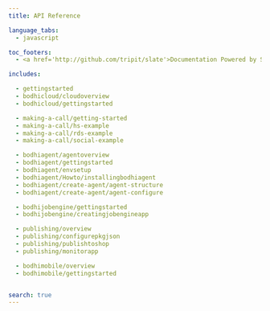 ```yaml
---
title: API Reference

language_tabs:
  - javascript

toc_footers:
  - <a href='http://github.com/tripit/slate'>Documentation Powered by Slate</a>

includes:

  - gettingstarted
  - bodhicloud/cloudoverview
  - bodhicloud/gettingstarted

  - making-a-call/getting-started
  - making-a-call/hs-example
  - making-a-call/rds-example
  - making-a-call/social-example

  - bodhiagent/agentoverview
  - bodhiagent/gettingstarted
  - bodhiagent/envsetup
  - bodhiagent/Howto/installingbodhiagent
  - bodhiagent/create-agent/agent-structure
  - bodhiagent/create-agent/agent-configure

  - bodhijobengine/gettingstarted
  - bodhijobengine/creatingjobengineapp

  - publishing/overview
  - publishing/configurepkgjson
  - publishing/publishtoshop
  - publishing/monitorapp

  - bodhimobile/overview
  - bodhimobile/gettingstarted


search: true
---
```

